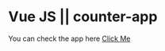 # Vue JS || counter-app

You can check the app here [Click Me](https://counter-app-gul-gunel.vercel.app/)
